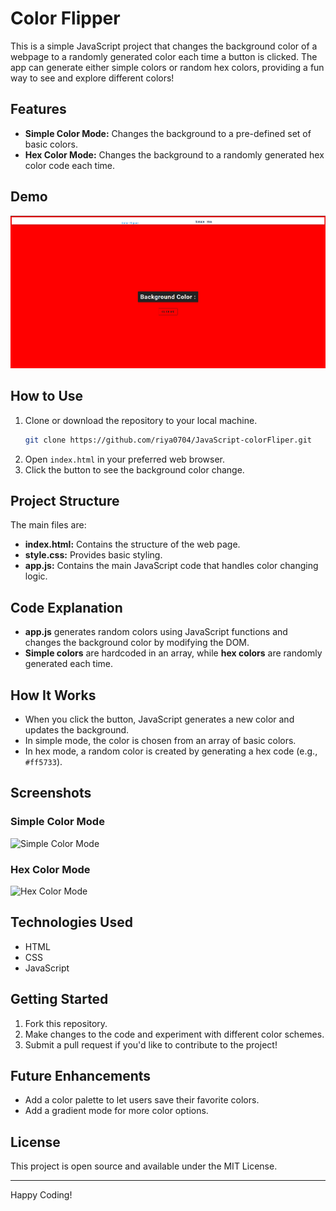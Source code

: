 # Color Flipper

This is a simple JavaScript project that changes the background color of a webpage to a randomly generated color each time a button is clicked. The app can generate either simple colors or random hex colors, providing a fun way to see and explore different colors!

## Features

- **Simple Color Mode:** Changes the background to a pre-defined set of basic colors.
- **Hex Color Mode:** Changes the background to a randomly generated hex color code each time.

## Demo

![Color Flipper Demo](color.png)

## How to Use

1. Clone or download the repository to your local machine.
    ```bash
    git clone https://github.com/riya0704/JavaScript-colorFliper.git
    ```
2. Open `index.html` in your preferred web browser.
3. Click the button to see the background color change.

## Project Structure

The main files are:

- **index.html:** Contains the structure of the web page.
- **style.css:** Provides basic styling.
- **app.js:** Contains the main JavaScript code that handles color changing logic.

## Code Explanation

- **app.js** generates random colors using JavaScript functions and changes the background color by modifying the DOM.
- **Simple colors** are hardcoded in an array, while **hex colors** are randomly generated each time.

## How It Works

- When you click the button, JavaScript generates a new color and updates the background.
- In simple mode, the color is chosen from an array of basic colors.
- In hex mode, a random color is created by generating a hex code (e.g., `#ff5733`).

## Screenshots

### Simple Color Mode
![Simple Color Mode]("colorFliper\blackndWhite.png")

### Hex Color Mode
![Hex Color Mode]("colorFliper\color.png")

## Technologies Used

- HTML
- CSS
- JavaScript

## Getting Started

1. Fork this repository.
2. Make changes to the code and experiment with different color schemes.
3. Submit a pull request if you'd like to contribute to the project!

## Future Enhancements

- Add a color palette to let users save their favorite colors.
- Add a gradient mode for more color options.

## License

This project is open source and available under the MIT License.

---

Happy Coding!

